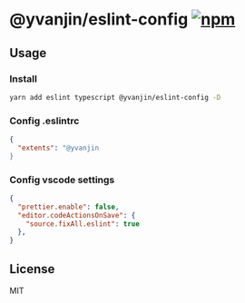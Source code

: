 # @yvanjin/eslint-config [![npm](https://img.shields.io/npm/v/@yvanjin/eslint-config?color=a1b858&label=)](https://www.npmjs.com/package/@yvanjin/eslint-config)

## Usage

### Install

```bash
yarn add eslint typescript @yvanjin/eslint-config -D
```

### Config .eslintrc

```json
{
  "extents": "@yvanjin
}
```

### Config vscode settings

```json
{
  "prettier.enable": false,
  "editor.codeActionsOnSave": {
    "source.fixAll.eslint": true
  },
}
```

## License

MIT

